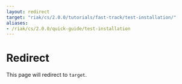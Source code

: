 ```yaml
---
layout: redirect
target: "riak/cs/2.0.0/tutorials/fast-track/test-installation/"
aliases:
- /riak/cs/2.0.0/quick-guide/test-installation
---
```


# Redirect

This page will redirect to `target`.

